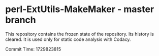 # perl-ExtUtils-MakeMaker - master branch

This repository contains the frozen state of the repository.
Its history is cleared. It is used only for static code
analysis with Codacy.

Commit Time: 1729823815